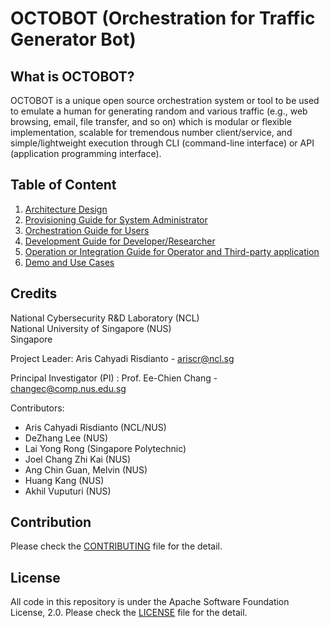 # OCTOBOT (Orchestration for Traffic Generator Bot)

## What is OCTOBOT?

OCTOBOT is a unique open source orchestration system or tool to
be used to emulate a human for generating random and various traffic (e.g., web
browsing, email, file transfer, and so on) which is modular or flexible implementation,
scalable for tremendous number client/service, and simple/lightweight execution through
CLI (command-line interface) or API (application programming interface).

## Table of Content

1. [Architecture Design](Docs/README.md)
2. [Provisioning Guide for System Administrator](Octo-Pro/README.md)
3. [Orchestration Guide for Users](Octo-Play/README.md)
4. [Development Guide for Developer/Researcher](Octo-Bot/README.md)
5. [Operation or Integration Guide for Operator and Third-party application](Octo-App/README.md)
6. [Demo and Use Cases](Docs/Examples.md)


## Credits

National Cybersecurity R&D Laboratory (NCL)\
National University of Singapore (NUS)\
Singapore

Project Leader: Aris Cahyadi Risdianto - ariscr@ncl.sg

Principal Investigator (PI) : Prof. Ee-Chien Chang - changec@comp.nus.edu.sg
 
Contributors:
- Aris Cahyadi Risdianto (NCL/NUS)
- DeZhang Lee (NUS)
- Lai Yong Rong (Singapore Polytechnic)
- Joel Chang Zhi Kai (NUS)
- Ang Chin Guan, Melvin (NUS)
- Huang Kang (NUS)
- Akhil Vuputuri (NUS)

## Contribution

Please check the [CONTRIBUTING](CONTRIBUTING.md) file for the detail.

## License

All code in this repository is under the Apache Software Foundation License, 2.0. 
Please check the [LICENSE](LICENSE) file for the detail.
